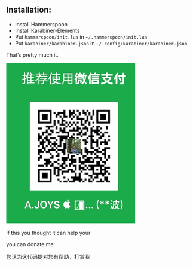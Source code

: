Installation:
-------------

* Install Hammerspoon
* Install Karabiner-Elements
* Put `hammerspoon/init.lua` in `~/.hammerspoon/init.lua`
* Put `karabiner/karabiner.json` in `~/.config/karabiner/karabiner.json`

That’s pretty much it.

![](resources/5467FCC10335F0C8F8E685A90A430F29.jpg)

 if this you thought it can help your 

you can donate me 

您认为这代码提对您有帮助，打赏我